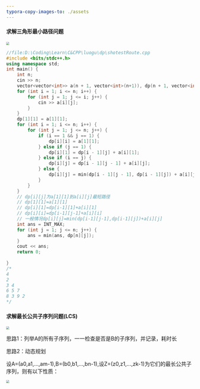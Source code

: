 ```yaml
---
typora-copy-images-to: ./assets
---
```


#### 求解三角形最小路径问题

<img src="D:\Coding\Learn\Note\assets\屏幕截图 2023-12-31 220249.png" style="zoom:50%;" />

```c++
//file:D:\Coding\Learn\C&CPP\luogu\dp\shotestRoute.cpp
#include <bits/stdc++.h>
using namespace std;
int main() {
    int n;
    cin >> n;
    vector<vector<int>> a(n + 1, vector<int>(n+1)), dp(n + 1, vector<int>(n+1));
    for (int i = 1; i <= n; i++) {
        for (int j = 1; j <= i; j++) {
            cin >> a[i][j];
        }
    }
    dp[1][1] = a[1][1];
    for (int i = 1; i <= n; i++) {
        for (int j = 1; j <= n; j++) {
            if (i == 1 && j == 1) {
                dp[i][i] = a[1][1];
            } else if (j == 1) {
                dp[i][1] = dp[i - 1][j] + a[i][1];
            } else if (i == j) {
                dp[i][j] = dp[i - 1][j - 1] + a[i][j];
            } else {
                dp[i][j] = min(dp[i - 1][j - 1], dp[i - 1][j]) + a[i][j];
            }
        }
    }
    // dp[i][j]为a[1][1]到a[i][j]最短路径
    // dp[1][1]=a[1][1]
    // dp[i][1]=dp[i-1][1]+a[i][1]
    // dp[i][i]=dp[i-1][j-1]+a[i][i]
    // 一般情况dp[i][j]=min(dp[i-1][j-1],dp[i-1][j])+a[i][j]
    int ans = INT_MAX;
    for (int j = 1; j <= n; j++) {
        ans = min(ans, dp[n][j]);
    }
    cout << ans;
    return 0;
    
}
/* 
4
2
3 4
6 5 7
8 3 9 2 
*/
```

#### 求解最长公共子序列问题(LCS)

<img src="D:\Coding\Learn\Note\assets\屏幕截图 2023-12-31 220809.png" style="zoom:50%;" />

思路1：列举A的所有子序列，一一检查是否是B的子序列，并记录，耗时长

思路2：动态规划

设A=(a0,a1,...,am-1),B=(b0,b1,...,bn-1),设Z=(z0,z1,...,zk-1)为它们的最长公共子序列，则有以下性质：

<img src="D:\Coding\Learn\Note\algorithm\assets\屏幕截图 2023-12-31 222712.png" style="zoom:50%;" />